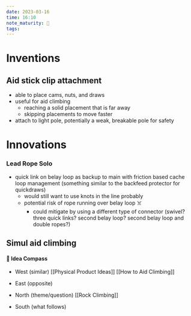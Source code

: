 ```yaml
---
date: 2023-03-16
time: 16:10
note_maturity: 🌱
tags: 
---
```


# Inventions

## Aid stick clip attachment
- able to place cams, nuts, and draws
- useful for aid climbing 
	- reaching a solid placement that is far away
	- skipping placements to move faster
- attach to light pole, potentially a weak, breakable pole for safety

# Innovations

### Lead Rope Solo

- quick link on belay loop as backup to main with friction based cache loop management (something similar to the backfeed protector for quickdraws)
	- would still want to use knots in the line probably
	- potential risk of rope running over belay loop ☠️
		- could mitigate by using a different type of connector (swivel? three quick links? second belay loop? second belay loop and double ropes?)

## Simul aid climbing





#### 🧭  Idea Compass
- West  (similar) 
[[Physical Product Ideas]]
[[How to Aid Climbing]]

- East (opposite)

- North (theme/question)
[[Rock Climbing]]

- South (what follows)
